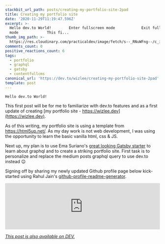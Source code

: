 ```yaml
---
stackbit_url_path: posts/creating-my-portfolio-site-2pad
title: Creating my portfolio site
date: '2020-11-29T11:19:47.596Z'
excerpt: >-
  Hello dev.to World!        Enter fullscreen mode            Exit fullscreen
  mode             This fi...
thumb_img_path: >-
  https://res.cloudinary.com/practicaldev/image/fetch/s--_RNuWFng--/c_imagga_scale,f_auto,fl_progressive,h_420,q_auto,w_1000/https://dev-to-uploads.s3.amazonaws.com/i/9mwpmsajjutog0kd43wo.jpg
comments_count: 0
positive_reactions_count: 6
tags:
  - portfolio
  - graphql
  - gatsby
  - contentfullcms
canonical_url: 'https://dev.to/wizlee/creating-my-portfolio-site-2pad'
template: post
---
```


```
Hello dev.to World!
```


This first post will be for me to familiarize with dev.to features and as a first update of creating [my portfolio site - https://wizlee.dev](https://wizlee.dev).

As of this writing, my portfolio site is using a template from https://html5up.net/. As my day work is not web development, I was using the opportunity to learn the basic vanilla html, css & JS. 

Next up, my plan is to use Ema Suriano's [great looking Gatsby starter](https://github.com/EmaSuriano/gatsby-starter-mate) to learn about graphql and to create a striking portfolio site. First task is to personalize and replace the medium posts graphql query to use dev.to instead 😉

Signing off by sharing my newly updated Github profile page below kick-started using Rahul Jain's [github-profile-readme-generator](https://github.com/rahuldkjain/github-profile-readme-generator).


<iframe class="liquidTag" src="https://dev.to/embed/github?args=wizlee%2Fwizlee" style="border: 0; width: 100%;"></iframe>


*[This post is also available on DEV.](https://dev.to/wizlee/creating-my-portfolio-site-2pad)*


<script>
const parent = document.getElementsByTagName('head')[0];
const script = document.createElement('script');
script.type = 'text/javascript';
script.src = 'https://cdnjs.cloudflare.com/ajax/libs/iframe-resizer/4.1.1/iframeResizer.min.js';
script.charset = 'utf-8';
script.onload = function() {
    window.iFrameResize({}, '.liquidTag');
};
parent.appendChild(script);
</script>    
